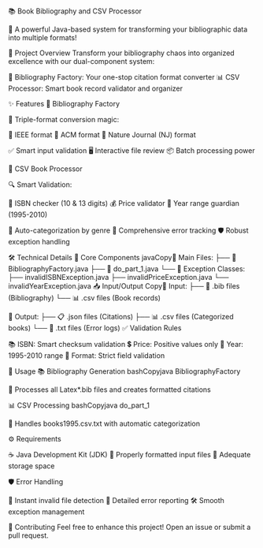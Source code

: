 📚 Book Bibliography and CSV Processor

🚀 A powerful Java-based system for transforming your bibliographic data into multiple formats!

🎯 Project Overview
Transform your bibliography chaos into organized excellence with our dual-component system:

📑 Bibliography Factory: Your one-stop citation format converter
📊 CSV Processor: Smart book record validator and organizer

✨ Features
📗 Bibliography Factory

🔄 Triple-format conversion magic:

📌 IEEE format
🎯 ACM format
🌟 Nature Journal (NJ) format


✅ Smart input validation
🖥️ Interactive file review
📦 Batch processing power

📘 CSV Book Processor

🔍 Smart Validation:

📇 ISBN checker (10 & 13 digits)
💰 Price validator
📅 Year range guardian (1995-2010)


📁 Auto-categorization by genre
🚨 Comprehensive error tracking
🛡️ Robust exception handling

🛠️ Technical Details
🔧 Core Components
javaCopy📂 Main Files:
├── 🔮 BibliographyFactory.java
├── 🎯 do_part_1.java
└── 🚨 Exception Classes:
    ├── invalidISBNException.java
    ├── invalidPriceException.java
    └── invalidYearException.java
📥 Input/Output
Copy📁 Input:
├── 📑 .bib files (Bibliography)
└── 📊 .csv files (Book records)

📁 Output:
├── 📋 .json files (Citations)
├── 📊 .csv files (Categorized books)
└── 📝 .txt files (Error logs)
✅ Validation Rules

📚 ISBN: Smart checksum validation
💲 Price: Positive values only
📅 Year: 1995-2010 range
🎯 Format: Strict field validation

🚀 Usage
📚 Bibliography Generation
bashCopyjava BibliographyFactory

🎯 Processes all Latex*.bib files and creates formatted citations

📊 CSV Processing
bashCopyjava do_part_1

🔄 Handles books1995.csv.txt with automatic categorization

⚙️ Requirements

☕ Java Development Kit (JDK)
📁 Properly formatted input files
💾 Adequate storage space

🛡️ Error Handling

🚫 Instant invalid file detection
📝 Detailed error reporting
🛠️ Smooth exception management


🤝 Contributing
Feel free to enhance this project! Open an issue or submit a pull request.

